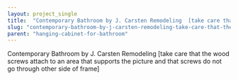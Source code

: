 ```yaml
---
layout: project_single
title:  "Contemporary Bathroom by J. Carsten Remodeling  [take care that the wood screws attach to an area that supports the picture and that screws do not go through other side of frame]"
slug: "contemporary-bathroom-by-j-carsten-remodeling-take-care-that-the-wood-screws-attach-to-an"
parent: "hanging-cabinet-for-bathroom"
---
```

Contemporary Bathroom by J. Carsten Remodeling  [take care that the wood screws attach to an area that supports the picture and that screws do not go through other side of frame]